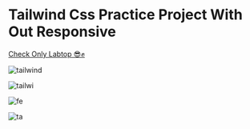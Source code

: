 <h1>Tailwind Css Practice Project With Out Responsive</h1>
<a href="http://127.0.0.1:5500/index.html"> Check Only Labtop 😎✊</a>


![tailwind](https://github.com/user-attachments/assets/1352203e-15bd-439c-9432-9c0adf48a2db)

![tailwi](https://github.com/user-attachments/assets/16649f99-f7a4-47aa-8fb3-3188be416b36)

![fe](https://github.com/user-attachments/assets/ae40ce6f-59ce-4925-9dc0-2087cefee91d)

![ta](https://github.com/user-attachments/assets/af4f7045-9aa0-4e72-8633-2a3e79b0d6fe)

